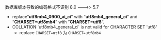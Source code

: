 数据库版本导致的编码格式不识别
8.0 --->> 5.7
- replace“**utf8mb4_0900_ai_ci**” with “**utf8mb4_general_ci**” and “**CHARSET=utf8mb4**” with “**CHARSET=utf8**“.
- COLLATION 'utf8mb4_general_ci' is not valid for CHARACTER SET 'utf8'
	- replace `CHARSET=utf8`  为 `CHARSET=utf8mb4`


